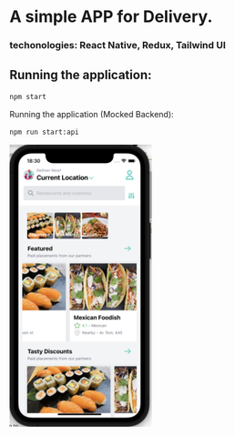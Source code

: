 # A simple APP for Delivery.
### techonologies: React Native, Redux, Tailwind UI 

## Running the application:

```sh
npm start
```

Running the application (Mocked Backend):
```sh
npm run start:api
```

<img src="screenshot.png" width="250" />
